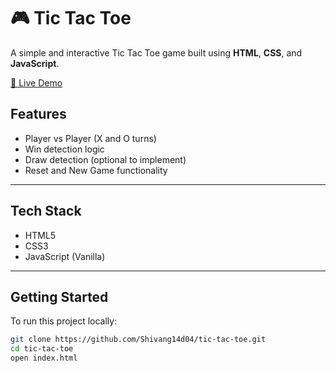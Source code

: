 # 🎮 Tic Tac Toe

A simple and interactive Tic Tac Toe game built using **HTML**, **CSS**, and **JavaScript**.



[🔗 Live Demo](https://shivang14d04.github.io/tic-tac-toe/) 


## Features

-  Player vs Player (X and O turns)
-  Win detection logic
-  Draw detection (optional to implement)
-  Reset and New Game functionality



---

## Tech Stack

- HTML5
- CSS3
- JavaScript (Vanilla)



---

## Getting Started

To run this project locally:

```bash
git clone https://github.com/Shivang14d04/tic-tac-toe.git
cd tic-tac-toe
open index.html
